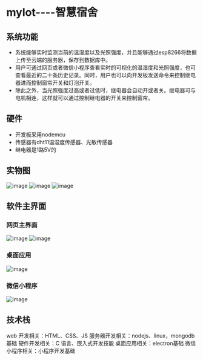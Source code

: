 # myIot----智慧宿舍

## 系统功能
* 系统能够实时监测当前的温湿度以及光照强度，并且能够通过esp8266将数据上传至云端的服务器，保存到数据库中。
* 用户可通过网页或者微信小程序查看实时的可视化的温湿度和光照强度，也可查看最近的二十条历史记录。同时，用户也可以向开发板发送命令来控制继电器进而控制窗帘开关和灯泡开关。
* 除此之外，当光照强度过高或者过低时，继电器会自动开或者关。继电器可与电机相连，这样就可以通过控制继电器的开关来控制窗帘。

## 硬件
* 开发板采用nodemcu
* 传感器有dht11温湿度传感器、光敏传感器
* 继电器是1路5V的

## 实物图
![image](https://user-images.githubusercontent.com/63591834/110636466-3fa2e280-81e7-11eb-82ce-043ccc79e03e.png)
![image](https://user-images.githubusercontent.com/63591834/110636819-afb16880-81e7-11eb-89ca-c0ee41e33378.png)
![image](https://user-images.githubusercontent.com/63591834/110636840-b3dd8600-81e7-11eb-8627-42192a441f97.png)

## 软件主界面
### 网页主界面
![image](https://user-images.githubusercontent.com/63591834/110638632-c1940b00-81e9-11eb-9561-5d6e4046f121.png)
![image](https://user-images.githubusercontent.com/63591834/110638648-c5c02880-81e9-11eb-8bf4-74208a4a7e3e.png)
### 桌面应用
![image](https://user-images.githubusercontent.com/63591834/110638610-b8a33980-81e9-11eb-846c-7569accfbd2e.png)
### 微信小程序
![image](https://user-images.githubusercontent.com/63591834/110638887-07e96a00-81ea-11eb-8d23-2910df9a6d8d.png)

## 技术栈
web 开发相关：HTML、CSS、JS
服务器开发相关：nodejs、linux，mongodb 基础
硬件开发相关：C 语言、嵌入式开发技能
桌面应用相关：electron基础
微信小程序相关：小程序开发基础



